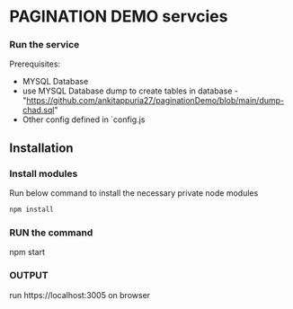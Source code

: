 # PAGINATION DEMO servcies




### Run the service
Prerequisites:
  * MYSQL Database
  * use MYSQL Database dump to create tables in database  - "https://github.com/ankitappuria27/paginationDemo/blob/main/dump-chad.sql"
  * Other config defined in `config.js

## Installation
### Install modules
Run below command to install the necessary private node modules
```bash
npm install
```

### RUN the command
npm start

### OUTPUT
run https://localhost:3005 on browser





